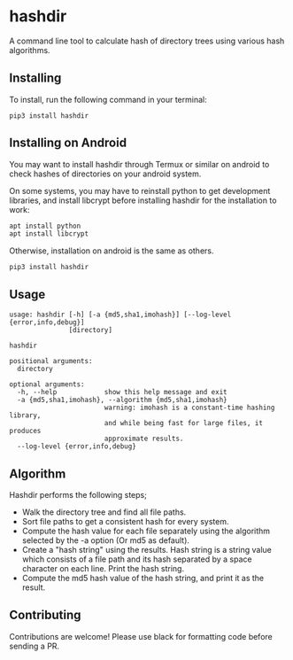 # hashdir

A command line tool to calculate hash of directory trees using various hash algorithms.

## Installing

To install, run the following command in your terminal:

```pip3 install hashdir```

## Installing on Android

You may want to install hashdir through Termux or similar on android to check hashes of directories on your android system.

On some systems, you may have to reinstall python to get development libraries, and install libcrypt before installing hashdir for the installation to work:

```bash
apt install python
apt install libcrypt
```

Otherwise, installation on android is the same as others.

```pip3 install hashdir```

## Usage

```text
usage: hashdir [-h] [-a {md5,sha1,imohash}] [--log-level {error,info,debug}]
               [directory]

hashdir

positional arguments:
  directory

optional arguments:
  -h, --help            show this help message and exit
  -a {md5,sha1,imohash}, --algorithm {md5,sha1,imohash}
                        warning: imohash is a constant-time hashing library,
                        and while being fast for large files, it produces
                        approximate results.
  --log-level {error,info,debug}
```

## Algorithm

Hashdir performs the following steps;

- Walk the directory tree and find all file paths.
- Sort file paths to get a consistent hash for every system.
- Compute the hash value for each file separately using the algorithm selected by the -a option (Or md5 as default).
- Create a "hash string" using the results. Hash string is a string value which consists of a file path and its hash separated by a space character on each line. Print the hash string.
- Compute the md5 hash value of the hash string, and print it as the result.

## Contributing

Contributions are welcome! Please use black for formatting code before sending a PR.
